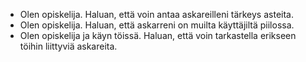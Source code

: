 - Olen opiskelija. Haluan, että voin antaa askareilleni tärkeys asteita.
- Olen opiskelija. Haluan, että askarreni on muilta käyttäjiltä piilossa.
- Olen opiskelija ja käyn töissä. Haluan, että voin tarkastella erikseen töihin liittyviä askareita.
